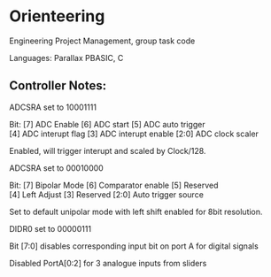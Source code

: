 Orienteering
============

Engineering Project Management, group task code

Languages: Parallax PBASIC, C


## Controller Notes:

ADCSRA set to 10001111

Bit: [7] ADC Enable
     [6] ADC start
     [5] ADC auto trigger	
     [4] ADC interupt flag
     [3] ADC interupt enable
     [2:0] ADC clock scaler

Enabled, will trigger interupt and scaled by Clock/128.


ADCSRA set to 00010000

Bit: [7] Bipolar Mode
     [6] Comparator enable
     [5] Reserved	
     [4] Left Adjust
     [3] Reserved
     [2:0] Auto trigger source

Set to default unipolar mode with left shift enabled for 8bit resolution.


DIDR0 set to 00000111

Bit [7:0] disables corresponding input bit on port A for digital signals

Disabled PortA[0:2] for 3 analogue inputs from sliders



